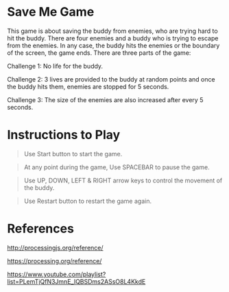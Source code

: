 Save Me Game 
============

This game is about saving the buddy from enemies, who are trying hard to hit the buddy.
There are four enemies and a buddy who is trying to escape from the enemies. In any case, 
the buddy hits the enemies or the boundary of the screen, the game ends. There are three 
parts of the game:

Challenge 1: No life for the buddy.

Challenge 2: 3 lives are provided to the buddy at random points and once the buddy hits 
			 them, enemies are stopped for 5 seconds.
			 
Challenge 3: The size of the enemies are also increased after every 5 seconds.


Instructions to Play
====================

> Use Start button to start the game.

> At any point during the game, Use SPACEBAR to pause the game.

> Use UP, DOWN, LEFT & RIGHT arrow keys to control the movement of the buddy.

> Use Restart button to restart the game again.


References
==========

http://processingjs.org/reference/

https://processing.org/reference/

https://www.youtube.com/playlist?list=PLemTjQfN3JmnE_IQBSDms2ASsO8L4KkdE


